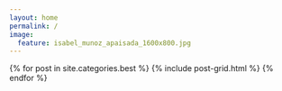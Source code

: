 ```yaml
---
layout: home
permalink: /
image:
  feature: isabel_munoz_apaisada_1600x800.jpg
---
```


<div class="tiles">

{% for post in site.categories.best %}
  {% include post-grid.html %}
{% endfor %}

</div><!-- /.tiles -->
